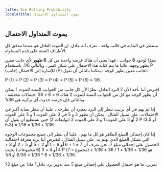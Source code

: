 ```yaml
---
title: Die Rolling Probability
localeTitle: يموت المتداول الاحتمال
---
```

## يموت المتداول الاحتمال

سننظر في البداية في قالب واحد ، نعرف أنه عادل. إن الموت العادل هو عندما تتدفق كل الأطراف الستة على قدم المساواة.

نظرًا لوجود **6** جوانب ، فهذا يعني أن هناك فرصة واحدة من كل **6 ظهور** لأي جانب معين يظهر وجهه. غالبا ما يتم كتابة هذا الاحتمال على شكل كسر ، وبالتالي 1/6. باستخدام P (جانب) للإشارة إلى الاحتمال (P) لجانب معين يظهر الوجه ، يمكننا بالتالي أن نقول:

P (1) = P (2) = P (3) = P (4) = P (5) = P (6) = 1/6.

افترض أننا نأخذ الآن 2 النرد العادل. نظرًا لأن كل جانب من الجوانب الستة للموت 1 يمكن أن يظهر الوجه مع كل من الجوانب الستة للموت 2 هناك 6 × 6 = 36 احتمالات مختلفة ، وبالتالي فإن فرصة حدوث أي تركيبة هي 1/36.

إذا لم يهم في أي ترتيب ننظر إلى النرد بمجرد أن نطرحه ، علينا أن ننظر بعناية أكبر في الاحتمالات. على سبيل المثال ، يمكن أن تظهر 3 و 5 في 3 على الموت 1 و 5 على الموت 2 **أو** 5 على الموت 1 و 3 على الموت 2 (توليفات 2) حتى نستطيع أن نقول أن P (3،5 أو 5،3) = 1/36 + 1/36 = 1/18.

إذا كان إجمالي المبلغ الظاهر هو كل ما يهم ، علينا أن ننظر إلى جميع مجموعات الوجوه التي تشكل المبلغ الذي نهتم به. على سبيل المثال ، لنفترض أننا نريد معرفة احتمالية الحصول على إجمالي مبلغ 7. ​​نحن نعرف أن 7 = 1 + 6 **أو** 6 + 1 **أو** 2 + 5 **أو** 5 + 2 **أو** 3 + 4 **أو** 4 + 3 (6 مجموعات) بحيث P (مجموع = 7) هو 1/36 + 1/36 + 1 / 36 + 1/36 + 1/36 + 1/36 = 6 \* 1/36 = 6/36 أو 1/6.

تمرين: ما هو احتمال الحصول على إجمالي مبلغ 5 عند تدوير نرد عادل؟ ماذا عن مبلغ 2؟